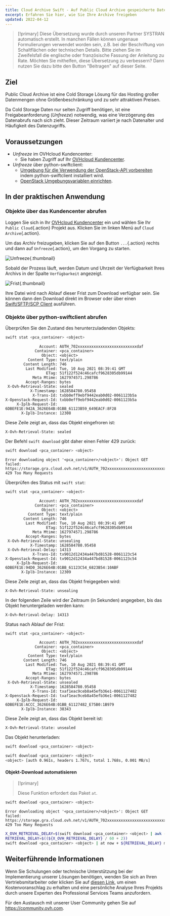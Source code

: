 ```yaml
---
title: Cloud Archive Swift - Auf Public Cloud Archive gespeicherte Daten freigeben
excerpt: Erfahren Sie hier, wie Sie Ihre Archive freigeben
updated: 2022-04-12
---
```


> [!primary]
> Diese Übersetzung wurde durch unseren Partner SYSTRAN automatisch erstellt. In manchen Fällen können ungenaue Formulierungen verwendet worden sein, z.B. bei der Beschriftung von Schaltflächen oder technischen Details. Bitte ziehen Sie im Zweifelsfall die englische oder französische Fassung der Anleitung zu Rate. Möchten Sie mithelfen, diese Übersetzung zu verbessern? Dann nutzen Sie dazu bitte den Button "Beitragen" auf dieser Seite.
>

## Ziel

Public Cloud Archive ist eine Cold Storage Lösung für das Hosting großer Datenmengen ohne Größenbeschränkung und zu sehr attraktiven Preisen.

Da Cold Storage Daten nur selten Zugriff benötigen, ist eine Freigabeanforderung (*Unfreeze*) notwendig, was eine Verzögerung des Datenabrufs nach sich zieht. Dieser Zeitraum variiert je nach Datenalter und Häufigkeit des Datenzugriffs.

## Voraussetzungen

- *Unfreeze* im OVHcloud Kundencenter:
    - Sie haben Zugriff auf Ihr [OVHcloud Kundencenter](/links/manager).
- *Unfreeze* über python-swiftclient:
    - [Umgebung für die Verwendung der OpenStack-API vorbereiten](/pages/public_cloud/compute/prepare_the_environment_for_using_the_openstack_api) indem python-swiftclient installiert wird.
    - [OpenStack Umgebungsvariablen einrichten](/pages/public_cloud/compute/loading_openstack_environment_variables).

## In der praktischen Anwendung

### Objekte über das Kundencenter abrufen

Loggen Sie sich in Ihr [OVHcloud Kundencenter](/links/manager) ein und wählen Sie Ihr `Public Cloud`{.action} Projekt aus. Klicken Sie im linken Menü auf `Cloud Archive`{.action}.

Um das Archiv freizugeben, klicken Sie auf den Button `...`{.action} rechts und dann auf `Unfreeze`{.action}, um den Vorgang zu starten.

![Unfreeze](images/unfreeze.png){.thumbnail}

Sobald der Prozess läuft, werden Datum und Uhrzeit der Verfügbarkeit Ihres Archivs in der Spalte `Verfügbarkeit` angezeigt.

![Frist](images/unfreeze_result.png){.thumbnail}

Ihre Datei wird nach Ablauf dieser Frist zum Download verfügbar sein. Sie können dann den Download direkt im Browser oder über einen [Swift/SFTP/SCP Client](/pages/storage_and_backup/object_storage/pca_sftp) ausführen.

### Objekte über python-swiftclient abrufen

Überprüfen Sie den Zustand des herunterzuladenden Objekts:

```bash
swift stat <pca_container> <object>
```

```
               Account: AUTH_702xxxxxxxxxxxxxxxxxxxxxxxxxxdaf
             Container: <pca_container>
                Object: <object>
          Content Type: text/plain
        Content Length: 746
         Last Modified: Tue, 10 Aug 2021 08:39:41 GMT
                  ETag: 51f122f524c46cafcf9628305db99144
            Meta Mtime: 1627974571.298786
         Accept-Ranges: bytes
 X-Ovh-Retrieval-State: sealed
           X-Timestamp: 1628584780.95458
            X-Trans-Id: txbb0eff9ebf9442eab0d02-0061123b5a
X-Openstack-Request-Id: txbb0eff9ebf9442eab0d02-0061123b5a
     X-Iplb-Request-Id: 6DBEFE1E:942A_3626E64B:01BB_61123B59_649EACF:8F28
       X-Iplb-Instance: 12308
```

Diese Zeile zeigt an, dass das Objekt eingefroren ist:

```
X-Ovh-Retrieval-State: sealed
```

Der Befehl `swift download` gibt daher einen Fehler 429 zurück:

```bash
swift download <pca_container> <object>
```
```
Error downloading object '<pca_container>/<object>': Object GET failed: https://storage.gra.cloud.ovh.net/v1/AUTH_702xxxxxxxxxxxxxxxxxxxxxxxxxxdaf/<pca_container>/<object> 429 Too Many Requests
```

Überprüfen des Status mit `swift stat`:

```bash
swift stat <pca_container> <object>
```

```
               Account: AUTH_702xxxxxxxxxxxxxxxxxxxxxxxxxxdaf
             Container: <pca_container>
                Object: <object>
          Content Type: text/plain
        Content Length: 746
         Last Modified: Tue, 10 Aug 2021 08:39:41 GMT
                  ETag: 51f122f524c46cafcf9628305db99144
            Meta Mtime: 1627974571.298786
         Accept-Ranges: bytes
 X-Ovh-Retrieval-State: unsealing
           X-Timestamp: 1628584780.95458
 X-Ovh-Retrieval-Delay: 14313
            X-Trans-Id: tx9012d12434a447bd81528-0061123c54
X-Openstack-Request-Id: tx9012d12434a447bd81528-0061123c54
     X-Iplb-Request-Id: 6DBEFE1E:94D0_3626E64B:01BB_61123C54_6823B54:10ABF
       X-Iplb-Instance: 12309
```

Diese Zeile zeigt an, dass das Objekt freigegeben wird:

```
X-Ovh-Retrieval-State: unsealing
```

In der folgenden Zeile wird der Zeitraum (in Sekunden) angegeben, bis das Objekt heruntergeladen werden kann:

```
X-Ovh-Retrieval-Delay: 14313
```

Status nach Ablauf der Frist:

```bash
swift stat <pca_container> <object>
```

```
               Account: AUTH_702xxxxxxxxxxxxxxxxxxxxxxxxxxdaf
             Container: <pca_container>
                Object: <object>
          Content Type: text/plain
        Content Length: 746
         Last Modified: Tue, 10 Aug 2021 08:39:41 GMT
                  ETag: 51f122f524c46cafcf9628305db99144
            Meta Mtime: 1627974571.298786
         Accept-Ranges: bytes
 X-Ovh-Retrieval-State: unsealed
           X-Timestamp: 1628584780.95458
            X-Trans-Id: txaf1eac9ceb8a45efb36e1-0061127482
X-Openstack-Request-Id: txaf1eac9ceb8a45efb36e1-0061127482
     X-Iplb-Request-Id: 6DBEFE1E:ACCC_3626E64B:01BB_61127482_E75B0:1B979
       X-Iplb-Instance: 38343
```

Diese Zeile zeigt an, dass das Objekt bereit ist:

```
X-Ovh-Retrieval-State: unsealed
```

Das Objekt herunterladen:

```bash
swift download <pca_container> <object>
```

```bash
swift download <pca_container> <object>
<object> [auth 0.961s, headers 1.767s, total 1.768s, 0.001 MB/s]
```

#### Objekt-Download automatisieren

> [!primary]
>
> Diese Funktion erfordert das Paket `at`.
>

```bash
swift download <pca_container> <object>
```
```
Error downloading object '<pca_container>/<object>': Object GET failed: https://storage.gra.cloud.ovh.net/v1/AUTH_702xxxxxxxxxxxxxxxxxxxxxxxxxxdaf/<pca_container>/<object> 429 Too Many Requests
```

```bash
X_OVH_RETRIEVAL_DELAY=$(swift download <pca_container> <object> | awk -F ": " '/X-Ovh-Retrieval-Delay/ {print $2}'
RETRIEVAL_DELAY=$((${X_OVH_RETRIEVAL_DELAY} / 60 + 2))
swift download <pca_container> <object> | at now + ${RETRIEVAL_DELAY} minutes
```

## Weiterführende Informationen

Wenn Sie Schulungen oder technische Unterstützung bei der Implementierung unserer Lösungen benötigen, wenden Sie sich an Ihren Vertriebsmitarbeiter oder klicken Sie auf [diesen Link](https://www.ovhcloud.com/de/professional-services/), um einen Kostenvoranschlag zu erhalten und eine persönliche Analyse Ihres Projekts durch unsere Experten des Professional Services Teams anzufordern.

Für den Austausch mit unserer User Community gehen Sie auf <https://community.ovh.com>.
